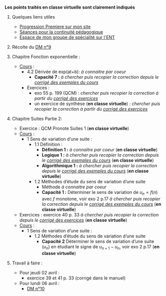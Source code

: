 __Les points traités en classe virtuelle sont clairement indiqués__

1. Quelques liens utiles 
   * [Progression Premiere sur mon site](http://www.frederic-junier.org/Premiere2020/Progression/Premiere_2020.html)
   * [Séances pour la continuité pédagogique](https://frederic-junier.github.io/Premiere/)
   * [Espace de mon groupe de spécialité sur l'ENT]()

2. Récolte du [DM n°9](http://www.frederic-junier.org/Premiere2020/Cours/Premiere-DM-exponentielle-Web.pdf)

3. Chapitre Fonction exponentielle :
   * [Cours](https://frederic-junier.org/Premiere2020/Cours/PremiereCoursExponentielle-Prof-2019V1-Web.pdf)  :
     * 4.2 Dérivée de exp(at+b): _à connaitre par coeur_
       * __Capacité 7 :__ _à chercher puis recopier la correction depuis le [corrigé des exemples du cours](../Exponentielle/Cours/Corrige-Cours-Exponentielle-2019.pdf)_
     * Exercices : 
       * exo 55 p. 199 (QCM) :  _chercher puis recopier la correction à partir du [corrigé des exercices](../Exponentielle/Exos/CorrigeExos2019/Corrige-Exos-Barbazo-2019.pdf)_
       * un exercice de synthèse (__en classe virtuelle__) : _chercher puis recopier la correction à partir du [corrigé des exercices](../Exponentielle/Exos/CorrigeExos2019/Corrige-Exos-Barbazo-2019.pdf)_

4. Chapitre Suites Partie 2:
   * Exercice : QCM Pronote Suites 1 (__en classe virtuelle__) 
   * [Cours](https://frederic-junier.org/Premiere2020/Cours/PremiereCoursSuitesPartie2-2019V1-Web.pdf)  :
     * 1 Sens de variation d’une suite :
       * 1.1 Définition :
         * __Définition 1 :__ _à connaitre par coeur_ (__en classe virtuelle__) 
         * __Logique 1  :__ _à chercher puis recopier la correction depuis le [corrigé des exemples du cours](../SuitesPartie2/Cours/Corrige-Cours-SuitesPartie2-2019.pdf)_  (__en classe virtuelle__)
         * __Algorithmique 1  :__ _à chercher puis recopier la correction depuis le [corrigé des exemples du cours](../SuitesPartie2/Cours/Corrige-Cours-SuitesPartie2-2019.pdf)_  (__en classe virtuelle__)
       * 1.2 Méthodes d’étude du sens de variation d’une suite
         * Méthode  _à connaitre par coeur_
         * __Capacité 1 :__  Déterminer le sens de variation de $u_n = f(n)$ avec $f$ monotone, voir exo 2 p.17 _à chercher puis recopier la correction depuis le [corrigé des exemples du cours](../SuitesPartie2/Cours/Corrige-Cours-SuitesPartie2-2019.pdf)_  (__en classe virtuelle__) 
   * Exercices : exercice 40 p. 33 _à chercher puis recopier la correction depuis le [corrigé des exercices](../SuitesPartie2/Exos/Corrige-Exos-SuitesPartie2-2019.pdf)_ (__en classe virtuelle__)
   * [Cours](https://frederic-junier.org/Premiere2020/Cours/PremiereCoursSuitesPartie2-2019V1-Web.pdf)  :
     * 1 Sens de variation d’une suite :
       * 1.2 Méthodes d’étude du sens de variation d’une suite
         * __Capacité 2__ Déterminer le sens de variation d’une suite $(u_n )$ en étudiant le signe de $u_{n+1} − u_{n}$, voir exo 2 p.17  (__en classe virtuelle__)

5. Travail à faire :
   * Pour jeudi 02 avril :
     * exercice 39  et 41  p. 33 (corrigé dans le manuel)
   * Pour lundi 06 avril :
     * [DM n°10](https://frederic-junier.org/Premiere2020/Cours/Premiere-DM-exponentielle-suite-Web.pdf)
